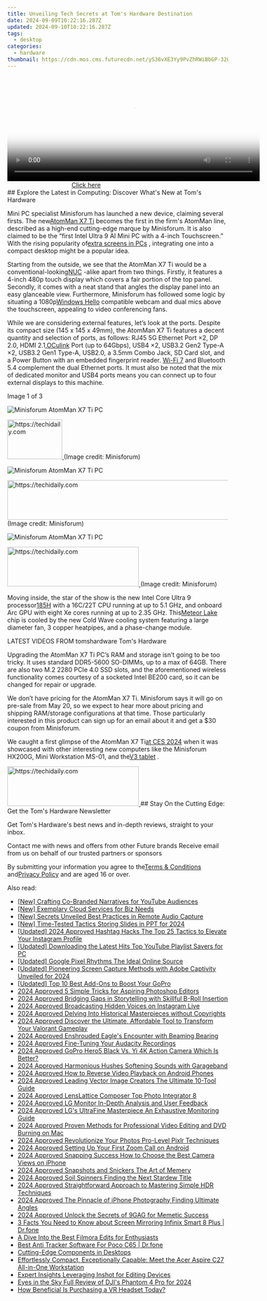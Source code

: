 ```yaml
---
title: Unveiling Tech Secrets at Tom's Hardware Destination
date: 2024-09-09T10:22:16.287Z
updated: 2024-09-10T10:22:16.287Z
tags:
  - desktop
categories:
  - hardware
thumbnail: https://cdn.mos.cms.futurecdn.net/yS36vXE3Yy9PvZhRWiBbGP-320-80.jpg
---
```


<!-- affiliate ads begin -->
<span id="1983475">
					<video width="576" height="240" style="cursor:pointer"
           poster="//a.impactradius-go.com/display-clicktoplayimage/1983475.png"
           onclick="if(!this.playClicked){this.play();this.setAttribute('controls',true);this.playClicked=true;}">
	   <source src="//a.impactradius-go.com/display-ad/22993-1983475">
	   <img src="//a.impactradius-go.com/display-clicktoplayimage/1983475.png" style="border: none; height: 100%; width: 100%; object-fit: contain">
	</video>
	<div style="width:360px;text-align:center"><a href="javascript:window.open(decodeURIComponent('https%3A%2F%2Fhomestyler.sjv.io%2Fc%2F5597632%2F1983475%2F22993'), '_blank');void(0);">Click here</a></div>
</span>
<img height="0" width="0" src="https://imp.pxf.io/i/5597632/1983475/22993" style="position:absolute;visibility:hidden;" border="0" />
<!-- affiliate ads end -->
## Explore the Latest in Computing: Discover What's New at Tom's Hardware

Mini PC specialist Minisforum has launched a new device, claiming several firsts. The new[AtomMan X7 Ti](https://www.minisforum.com/page/x7ti/index.html?lang=en) becomes the first in the firm's AtomMan line, described as a high-end cutting-edge marque by Minisforum. It is also claimed to be the “first Intel Ultra 9 AI Mini PC with a 4-inch Touchscreen.” With the rising popularity of[extra screens in PCs](https://www.tomshardware.com/pc-components/cooling/hands-on-lian-lis-lcd-screen-fans-turn-heads-and-are-surprisingly-affordable-but-not-as-configurable-as-id-like) , integrating one into a compact desktop might be a popular idea.

 Starting from the outside, we see that the AtomMan X7 Ti would be a conventional-looking[NUC](https://www.tomshardware.com/news/asus-gets-license-to-make-intel-nucs) \-alike apart from two things. Firstly, it features a 4-inch 480p touch display which covers a fair portion of the top panel. Secondly, it comes with a neat stand that angles the display panel into an easy glanceable view. Furthermore, Minisforum has followed some logic by situating a 1080p[Windows Hello](https://www.tomshardware.com/news/windows-hello-fido2-certification-may-update-microsoft,39261.html) compatible webcam and dual mics above the touchscreen, appealing to video conferencing fans.

 While we are considering external features, let’s look at the ports. Despite its compact size (145 x 145 x 49mm), the AtomMan X7 Ti features a decent quantity and selection of ports, as follows: RJ45 5G Ethernet Port ×2, DP 2.0, HDMI 2.1,[OCulink](https://www.tomshardware.com/news/worlds-first-oculink-usb-4-egpu-with-radeor-rx-7600m-xt) Port (up to 64Gbps), USB4 ×2, USB3.2 Gen2 Type-A ×2, USB3.2 Gen1 Type-A, USB2.0, a 3.5mm Combo Jack, SD Card slot, and a Power Button with an embedded fingerprint reader. [Wi-Fi 7](https://www.tomshardware.com/news/wi-fi-7-faq) and Bluetooth 5.4 complement the dual Ethernet ports. It must also be noted that the mix of dedicated monitor and USB4 ports means you can connect up to four external displays to this machine.

 Image 1 of 3

![Minisforum AtomMan X7 Ti PC](https://vanilla.futurecdn.net/cyclingnews/media/img/missing-image.svg)

<!-- affiliate ads begin -->
<a href="https://aligracehair.sjv.io/c/5597632/2115911/19272" target="_top" id="2115911">
  <img src="//a.impactradius-go.com/display-ad/19272-2115911" border="0" alt="https://techidaily.com" width="125" height="90"/>
</a>
<img height="0" width="0" src="https://aligracehair.sjv.io/i/5597632/2115911/19272" style="position:absolute;visibility:hidden;" border="0" />
<!-- affiliate ads end -->
 (Image credit: Minisforum)

![Minisforum AtomMan X7 Ti PC](https://vanilla.futurecdn.net/cyclingnews/media/img/missing-image.svg)

<!-- affiliate ads begin -->
<a href="https://appsumo.8odi.net/c/5597632/2132162/7443" target="_top" id="2132162">
  <img src="//a.impactradius-go.com/display-ad/7443-2132162" border="0" alt="https://techidaily.com" width="728" height="90"/>
</a>
<img height="0" width="0" src="https://appsumo.8odi.net/i/5597632/2132162/7443" style="position:absolute;visibility:hidden;" border="0" />
<!-- affiliate ads end -->
 (Image credit: Minisforum)

![Minisforum AtomMan X7 Ti PC](https://vanilla.futurecdn.net/cyclingnews/media/img/missing-image.svg)

<!-- affiliate ads begin -->
<a href="https://review-au.sjv.io/c/5597632/2098704/14409" target="_top" id="2098704">
  <img src="//a.impactradius-go.com/display-ad/14409-2098704" border="0" alt="https://techidaily.com" width="300" height="90"/>
</a>
<img height="0" width="0" src="https://review-au.sjv.io/i/5597632/2098704/14409" style="position:absolute;visibility:hidden;" border="0" />
<!-- affiliate ads end -->
 (Image credit: Minisforum)

 Moving inside, the star of the show is the new Intel Core Ultra 9 processor[185H](https://www.intel.com/content/www/us/en/products/sku/236849/intel-core-ultra-9-processor-185h-24m-cache-up-to-5-10-ghz/specifications.html) with a 16C/22T CPU running at up to 5.1 GHz, and onboard Arc GPU with eight Xe cores running at up to 2.35 GHz. This[Meteor Lake](https://www.tomshardware.com/news/intel-details-core-ultra-meteor-lake-architecture-launches-december-14) chip is cooled by the new Cold Wave cooling system featuring a large diameter fan, 3 copper heatpipes, and a phase-change module.

 LATEST VIDEOS FROM tomshardware Tom's Hardware

 Upgrading the AtomMan X7 Ti PC’s RAM and storage isn’t going to be too tricky. It uses standard DDR5-5600 SO-DIMMs, up to a max of 64GB. There are also two M.2 2280 PCIe 4.0 SSD slots, and the aforementioned wireless functionality comes courtesy of a socketed Intel BE200 card, so it can be changed for repair or upgrade.

 We don’t have pricing for the AtomMan X7 Ti. Minisforum says it will go on pre-sale from May 20, so we expect to hear more about pricing and shipping RAM/storage configurations at that time. Those particularly interested in this product can sign up for an email about it and get a $30 coupon from Minisforum.

 We caught a first glimpse of the AtomMan X7 Ti[at CES 2024](https://www.tomshardware.com/desktops/mini-pcs/minisforum-first-intel-core-ultra-mini-pc-amd-rx-7600M-xt-mini-pc) when it was showcased with other interesting new computers like the Minisforum HX200G, Mini Workstation MS-01, and the[V3 tablet](https://www.tomshardware.com/tablets/minisforum-v3-tablet-arrives-the-worlds-first-amd-ryzen-7-8840u-powered-surface-clone) .

<!-- affiliate ads begin -->
<a href="https://aligracehair.sjv.io/c/5597632/2135369/19272" target="_top" id="2135369">
  <img src="//a.impactradius-go.com/display-ad/19272-2135369" border="0" alt="https://techidaily.com" width="300" height="90"/>
</a>
<img height="0" width="0" src="https://aligracehair.sjv.io/i/5597632/2135369/19272" style="position:absolute;visibility:hidden;" border="0" />
<!-- affiliate ads end -->
## Stay On the Cutting Edge: Get the Tom's Hardware Newsletter

 Get Tom's Hardware's best news and in-depth reviews, straight to your inbox.

 Contact me with news and offers from other Future brands  Receive email from us on behalf of our trusted partners or sponsors

 By submitting your information you agree to the[Terms & Conditions](https://futureplc.com/terms-conditions/) and[Privacy Policy](https://futureplc.com/privacy-policy/) and are aged 16 or over.


<ins class="adsbygoogle"
     style="display:block"
     data-ad-format="autorelaxed"
     data-ad-client="ca-pub-7571918770474297"
     data-ad-slot="1223367746"></ins>



<ins class="adsbygoogle"
     style="display:block"
     data-ad-client="ca-pub-7571918770474297"
     data-ad-slot="8358498916"
     data-ad-format="auto"
     data-full-width-responsive="true"></ins>

<span class="atpl-alsoreadstyle">Also read:</span>
<div><ul>
<li><a href="https://article-helps.techidaily.com/new-crafting-co-branded-narratives-for-youtube-audiences/"><u>[New] Crafting Co-Branded Narratives for YouTube Audiences</u></a></li>
<li><a href="https://some-knowledge.techidaily.com/new-exemplary-cloud-services-for-biz-needs/"><u>[New] Exemplary Cloud Services for Biz Needs</u></a></li>
<li><a href="https://screen-mirroring-recording.techidaily.com/new-secrets-unveiled-best-practices-in-remote-audio-capture/"><u>[New] Secrets Unveiled Best Practices in Remote Audio Capture</u></a></li>
<li><a href="https://video-capture.techidaily.com/new-time-tested-tactics-storing-slides-in-ppt-for-2024/"><u>[New] Time-Tested Tactics Storing Slides in PPT for 2024</u></a></li>
<li><a href="https://instagram-video-recordings.techidaily.com/updated-2024-approved-hashtag-hacks-the-top-25-tactics-to-elevate-your-instagram-profile/"><u>[Updated] 2024 Approved Hashtag Hacks The Top 25 Tactics to Elevate Your Instagram Profile</u></a></li>
<li><a href="https://youtube-clips.techidaily.com/updated-downloading-the-latest-hits-top-youtube-playlist-savers-for-pc/"><u>[Updated] Downloading the Latest Hits Top YouTube Playlist Savers for PC</u></a></li>
<li><a href="https://some-techniques.techidaily.com/updated-google-pixel-rhythms-the-ideal-online-source/"><u>[Updated] Google Pixel Rhythms The Ideal Online Source</u></a></li>
<li><a href="https://visual-screen-recording.techidaily.com/updated-pioneering-screen-capture-methods-with-adobe-captivity-unveiled-for-2024/"><u>[Updated] Pioneering Screen Capture Methods with Adobe Captivity Unveiled for 2024</u></a></li>
<li><a href="https://some-guidance.techidaily.com/updated-top-10-best-add-ons-to-boost-your-gopro/"><u>[Updated] Top 10 Best Add-Ons to Boost Your GoPro</u></a></li>
<li><a href="https://extra-information.techidaily.com/2024-approved-5-simple-tricks-for-aspiring-photoshop-editors/"><u>2024 Approved 5 Simple Tricks for Aspiring Photoshop Editors</u></a></li>
<li><a href="https://article-tips.techidaily.com/2024-approved-bridging-gaps-in-storytelling-with-skillful-b-roll-insertion/"><u>2024 Approved Bridging Gaps in Storytelling with Skillful B-Roll Insertion</u></a></li>
<li><a href="https://article-tips.techidaily.com/2024-approved-broadcasting-hidden-voices-on-instagram-live/"><u>2024 Approved Broadcasting Hidden Voices on Instagram Live</u></a></li>
<li><a href="https://article-tips.techidaily.com/2024-approved-delving-into-historical-masterpieces-without-copyrights/"><u>2024 Approved Delving Into Historical Masterpieces without Copyrights</u></a></li>
<li><a href="https://article-tips.techidaily.com/2024-approved-discover-the-ultimate-affordable-tool-to-transform-your-valorant-gameplay/"><u>2024 Approved Discover the Ultimate, Affordable Tool to Transform Your Valorant Gameplay</u></a></li>
<li><a href="https://article-tips.techidaily.com/2024-approved-enshrouded-eagles-encounter-with-beaming-bearing/"><u>2024 Approved Enshrouded Eagle's Encounter with Beaming Bearing</u></a></li>
<li><a href="https://article-tips.techidaily.com/2024-approved-fine-tuning-your-audacity-recordings/"><u>2024 Approved Fine-Tuning Your Audacity Recordings</u></a></li>
<li><a href="https://article-tips.techidaily.com/2024-approved-gopro-hero5-black-vs-yi-4k-action-camera-which-is-better/"><u>2024 Approved GoPro Hero5 Black Vs. Yi 4K Action Camera Which Is Better?</u></a></li>
<li><a href="https://article-tips.techidaily.com/2024-approved-harmonious-hushes-softening-sounds-with-garageband/"><u>2024 Approved Harmonious Hushes Softening Sounds with Garageband</u></a></li>
<li><a href="https://article-tips.techidaily.com/2024-approved-how-to-reverse-video-playback-on-android-phones/"><u>2024 Approved How to Reverse Video Playback on Android Phones</u></a></li>
<li><a href="https://article-tips.techidaily.com/2024-approved-leading-vector-image-creators-the-ultimate-10-tool-guide/"><u>2024 Approved Leading Vector Image Creators The Ultimate 10-Tool Guide</u></a></li>
<li><a href="https://article-tips.techidaily.com/2024-approved-lenslattice-composer-top-photo-integrator-8/"><u>2024 Approved LensLattice Composer Top Photo Integrator 8</u></a></li>
<li><a href="https://article-tips.techidaily.com/2024-approved-lg-monitor-in-depth-analysis-and-user-feedback/"><u>2024 Approved LG Monitor In-Depth Analysis and User Feedback</u></a></li>
<li><a href="https://article-tips.techidaily.com/2024-approved-lgs-ultrafine-masterpiece-an-exhaustive-monitoring-guide/"><u>2024 Approved LG's UltraFine Masterpiece An Exhaustive Monitoring Guide</u></a></li>
<li><a href="https://article-tips.techidaily.com/2024-approved-proven-methods-for-professional-video-editing-and-dvd-burning-on-mac/"><u>2024 Approved Proven Methods for Professional Video Editing and DVD Burning on Mac</u></a></li>
<li><a href="https://article-tips.techidaily.com/2024-approved-revolutionize-your-photos-pro-level-pixlr-techniques/"><u>2024 Approved Revolutionize Your Photos Pro-Level Pixlr Techniques</u></a></li>
<li><a href="https://article-tips.techidaily.com/2024-approved-setting-up-your-first-zoom-call-on-android/"><u>2024 Approved Setting Up Your First Zoom Call on Android</u></a></li>
<li><a href="https://article-tips.techidaily.com/2024-approved-snapping-success-how-to-choose-the-best-camera-views-on-iphone/"><u>2024 Approved Snapping Success How to Choose the Best Camera Views on iPhone</u></a></li>
<li><a href="https://article-tips.techidaily.com/2024-approved-snapshots-and-snickers-the-art-of-memery/"><u>2024 Approved Snapshots and Snickers The Art of Memery</u></a></li>
<li><a href="https://screen-sharing-recording.techidaily.com/2024-approved-soil-spinners-finding-the-next-stardew-title/"><u>2024 Approved Soil Spinners Finding the Next Stardew Title</u></a></li>
<li><a href="https://article-tips.techidaily.com/2024-approved-straightforward-approach-to-mastering-simple-hdr-techniques/"><u>2024 Approved Straightforward Approach to Mastering Simple HDR Techniques</u></a></li>
<li><a href="https://article-tips.techidaily.com/2024-approved-the-pinnacle-of-iphone-photography-finding-ultimate-angles/"><u>2024 Approved The Pinnacle of iPhone Photography Finding Ultimate Angles</u></a></li>
<li><a href="https://article-tips.techidaily.com/2024-approved-unlock-the-secrets-of-9gag-for-memetic-success/"><u>2024 Approved Unlock the Secrets of 9GAG for Memetic Success</u></a></li>
<li><a href="https://screen-mirror.techidaily.com/3-facts-you-need-to-know-about-screen-mirroring-infinix-smart-8-plus-drfone-by-drfone-android/"><u>3 Facts You Need to Know about Screen Mirroring Infinix Smart 8 Plus | Dr.fone</u></a></li>
<li><a href="https://article-tips.techidaily.com/a-dive-into-the-best-filmora-edits-for-enthusiasts/"><u>A Dive Into the Best Filmora Edits for Enthusiasts</u></a></li>
<li><a href="https://android-location-track.techidaily.com/best-anti-tracker-software-for-poco-c65-drfone-by-drfone-virtual-android/"><u>Best Anti Tracker Software For Poco C65 | Dr.fone</u></a></li>
<li><a href="https://extra-tips.techidaily.com/cutting-edge-components-in-desktops/"><u>Cutting-Edge Components in Desktops</u></a></li>
<li><a href="https://buynow-info.techidaily.com/effortlessly-compact-exceptionally-capable-meet-the-acer-aspire-c27-all-in-one-workstation/"><u>Effortlessly Compact, Exceptionally Capable: Meet the Acer Aspire C27 All-in-One Workstation</u></a></li>
<li><a href="https://extra-information.techidaily.com/expert-insights-leveraging-inshot-for-editing-devices/"><u>Expert Insights Leveraging Inshot for Editing Devices</u></a></li>
<li><a href="https://some-techniques.techidaily.com/eyes-in-the-sky-full-review-of-djis-phantom-4-pro-for-2024/"><u>Eyes in the Sky Full Review of DJI's Phantom 4 Pro for 2024</u></a></li>
<li><a href="https://some-knowledge.techidaily.com/how-beneficial-is-purchasing-a-vr-headset-today/"><u>How Beneficial Is Purchasing a VR Headset Today?</u></a></li>
</ul></div>
